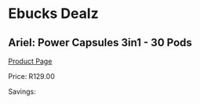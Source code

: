 
# Ebucks Dealz
## Ariel: Power Capsules 3in1 - 30 Pods
[Product Page](https://www.ebucks.com/web/shop/productSelected.do?prodId=380891466&catId=908586136)

Price: R129.00

Savings: 


	